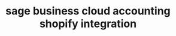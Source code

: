 ---
title: "sage business cloud accounting shopify integration"
type: integration
---                                                                                                                                                                                                                                                                                                                                             